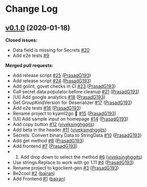 # Change Log

## [v0.1.0](https://github.com/PrasadG193/kyaml2go/tree/v0.1.0) (2020-01-18)
**Closed issues:**

- Data field is missing for Secrets [\#20](https://github.com/PrasadG193/kyaml2go/issues/20)
- Add e2e tests [\#9](https://github.com/PrasadG193/kyaml2go/issues/9)

**Merged pull requests:**

- Add release script [\#25](https://github.com/PrasadG193/kyaml2go/pull/25) ([PrasadG193](https://github.com/PrasadG193))
- Add release script [\#24](https://github.com/PrasadG193/kyaml2go/pull/24) ([PrasadG193](https://github.com/PrasadG193))
- Add golint, govet checks in CI [\#23](https://github.com/PrasadG193/kyaml2go/pull/23) ([PrasadG193](https://github.com/PrasadG193))
- Call secret data populator before cleanup [\#21](https://github.com/PrasadG193/kyaml2go/pull/21) ([PrasadG193](https://github.com/PrasadG193))
- \[UI\] Add google analytics [\#18](https://github.com/PrasadG193/kyaml2go/pull/18) ([PrasadG193](https://github.com/PrasadG193))
- Get GroupKindVersion for Deserializer [\#17](https://github.com/PrasadG193/kyaml2go/pull/17) ([PrasadG193](https://github.com/PrasadG193))
- Add e2e tests [\#16](https://github.com/PrasadG193/kyaml2go/pull/16) ([PrasadG193](https://github.com/PrasadG193))
- Rename project to kyaml2go :camel: [\#15](https://github.com/PrasadG193/kyaml2go/pull/15) ([PrasadG193](https://github.com/PrasadG193))
- \[UI\] Add sample input on homepage [\#14](https://github.com/PrasadG193/kyaml2go/pull/14) ([PrasadG193](https://github.com/PrasadG193))
- Add copy button [\#12](https://github.com/PrasadG193/kyaml2go/pull/12) ([viveksinghggits](https://github.com/viveksinghggits))
- Add beta in the header [\#11](https://github.com/PrasadG193/kyaml2go/pull/11) ([viveksinghggits](https://github.com/viveksinghggits))
- Secrets: Convert binary Data to StringData [\#10](https://github.com/PrasadG193/kyaml2go/pull/10) ([PrasadG193](https://github.com/PrasadG193))
- Add get method [\#8](https://github.com/PrasadG193/kyaml2go/pull/8) ([PrasadG193](https://github.com/PrasadG193))
- Add frontend [\#7](https://github.com/PrasadG193/kyaml2go/pull/7) ([PrasadG193](https://github.com/PrasadG193))
- 1. Add drop down to select the method [\#6](https://github.com/PrasadG193/kyaml2go/pull/6) ([viveksinghggits](https://github.com/viveksinghggits))
- Use strings.Replace to work with go 1.11 [\#4](https://github.com/PrasadG193/kyaml2go/pull/4) ([PrasadG193](https://github.com/PrasadG193))
- Rename project to kgoclient-gen [\#3](https://github.com/PrasadG193/kyaml2go/pull/3) ([PrasadG193](https://github.com/PrasadG193))
- Be2cool [\#2](https://github.com/PrasadG193/kyaml2go/pull/2) ([bajran](https://github.com/bajran))
- Add Frontend [\#1](https://github.com/PrasadG193/kyaml2go/pull/1) ([bajran](https://github.com/bajran))



